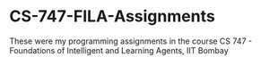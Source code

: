 # CS-747-FILA-Assignments
These were my programming assignments in the course CS 747 - Foundations of Intelligent and Learning Agents, IIT Bombay

